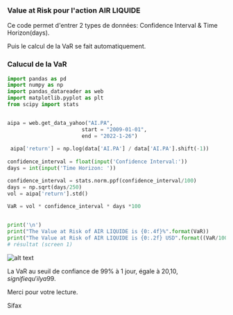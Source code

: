 
### Value at Risk pour l'action AIR LIQUIDE

Ce code permet d'entrer 2 types de données: Confidence Interval & Time Horizon(days).

Puis le calcul de la VaR se fait automatiquement.



### Calucul de la VaR

```python 
import pandas as pd
import numpy as np
import pandas_datareader as web
import matplotlib.pyplot as plt
from scipy import stats


aipa = web.get_data_yahoo("AI.PA",
                        start = "2009-01-01",
                        end = "2022-1-26")
                        
 aipa['return'] = np.log(data['AI.PA'] / data['AI.PA'].shift(-1))
 
confidence_interval = float(input('Confidence Interval:'))
days = int(input('Time Horizon: '))

confidence_interval = stats.norm.ppf(confidence_interval/100)
days = np.sqrt(days/250)
vol = aipa['return'].std()

VaR = vol * confidence_interval * days *100
               

print('\n')
print("The Value at Risk of AIR LIQUIDE is {0:.4f}%".format(VaR))
print("The Value at Risk of AIR LIQUIDE is {0:.2f} USD".format((VaR/100)*1000000/100))
# résultat (screen 1)
```

![alt text](https://i.ibb.co/k61cgWc/screen-01.png)

La VaR au seuil de confiance de 99% à 1 jour, égale à 20,10$, signifie qu'il y a 99% de chances pour que la pertes associée à la détention de l'action AIR LIQUIDE n'excéde pas 20,10$.

Merci pour votre lecture.

Sifax
